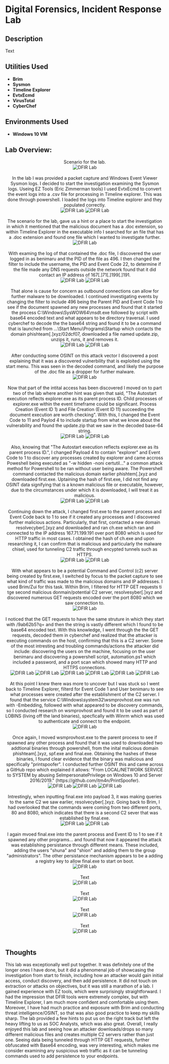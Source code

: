<h1>Digital Forensics, Incident Response Lab</h1>


<h2>Description</h2>
Text
<br />


<h2>Utilities Used</h2>

- <b>Brim</b> 
- <b>Sysmon</b>
- <b>Timeline Explorer</b>
- <b>EvtxEcmd</b>
- <b>VirusTotal</b>
- <b>CyberChef</b>


<h2>Environments Used </h2>

- <b>Windows 10 VM </b> 

<h2>Lab Overview:</h2>

<p align="center">
Scenario for the lab.<br/>
<img src="https://github.com/user-attachments/assets/b60ba3ca-702d-4a11-84c7-4e69540b0c3e"  alt="DFIR Lab"/>
<br />
<br />
In the lab I was provided a packet capture and Windows Event Viewer Sysmon logs. I decided to start the investigation examining the Sysmon logs. Useing EZ Tools (Eric Zimmerman tools) I used EvtxEcmd to convert the event logs into a .csv file for processing in Timeline explorer. This was done through powershell. I loaded the logs into Timeline explorer and they populated correctly. <br/>
<img src="https://github.com/user-attachments/assets/8a171437-d205-4f24-a527-4e1215f0a41f"  alt="DFIR Lab"/>
<img src="https://github.com/user-attachments/assets/15bfd80c-2612-4b73-9b69-6e2e7087533d"  alt="DFIR Lab"/>
<br />
<br />
The scenario for the lab, gave us a hint or a place to start the investigation in which it mentioned that the malicious document has a .doc extension, so within Timeline Explorer in the executable info I searched for an file that has a .doc extension and found one file which I wanted to investigate further.<br/>
<img src="https://github.com/user-attachments/assets/e358c6a9-9b24-4879-be54-531081660038"  alt="DFIR Lab"/>
<br />
<br />
With examing the log of that contained the .doc file, I discovered the user logged in as benimaru and the PID of the file as 496. I then changed the filter to include the username, the PID and Event Code 22, to determine if the file made any DNS requests outside the network found that it did contact an IP address of 167[.]71[.]199[.]191.<br/>
<img src="https://github.com/user-attachments/assets/71c4df43-79fc-4d04-be83-89c096b8f284"  alt="DFIR Lab"/>
<img src="https://github.com/user-attachments/assets/1457c147-338b-4f05-9c61-160ee7830714"  alt="DFIR Lab"/>
<br />
<br />
 That alone is cause for concern as outbound connections can allow for further malware to be downloaded. I continued investigating events by changing the filter to include 496 being the Parent PID and Event Code 1 to see if the document spawned any new processes and found that it started the process C:\Windows\SysWOW64\msdt.exe followed by script with base64 encoded text and what appears to be directory traversal. I used cyberchef to decode the the base64 string and found it to be a command that is launched from ...\Start Menu\Programs\Startup which contacts the domain phishteam[.]xyz/02dcf07, downloaded a file named update.zip, unzips it, runs, it and removes it. <br/>
<img src="https://github.com/user-attachments/assets/87dc0424-7c2b-43a1-87ba-bbf919387513"  alt="DFIR Lab"/>
<img src="https://github.com/user-attachments/assets/05be0917-8815-4f88-833f-0a31e04d8bc5"  alt="DFIR Lab"/>
<br />
<br />
After conducting some OSINT on this attack vector I discovered a post explaining that it was a discovered vulnerbility that is exploited using the start menu. This was seen in the decoded command, and likely the purpose of the .doc file as a dropper for further malware.<br/>
<img src="https://github.com/user-attachments/assets/273aeded-cfc0-454a-9bd5-0879a4012570"  alt="DFIR Lab"/>
<br />
<br />
Now that part of the intital access has been discovered I moved on to part two of the lab where another hint was given that said, "The Autostart execution reflects explorer.exe as its parent process ID. Child processes of explorer.exe within the event timeframe could be significant. Process Creation (Event ID 1) and File Creation (Event ID 11) succeeding the document execution are worth checking". With this, I changed the Event Code to 11 and Paylod 4 to include startup from what we know about the vulnerability and found the update.zip that we saw in the decoded base-64 string.<br/>
<img src="https://github.com/user-attachments/assets/883bffde-bae2-4a1c-b6d9-be513b15cf56"  alt="DFIR Lab"/>
<img src="https://github.com/user-attachments/assets/fa639fae-0175-40ef-b2b9-3872c782512a"  alt="DFIR Lab"/>
<br />
<br />
Also, knowing that "The Autostart execution reflects explorer.exe as its parent process ID.", I changed Payload 4 to contain "explorer" and Event Code to 1 to discover any processes created by explorer and came accross Poweshell being executed as "-w hidden -noni certutil..." a common attack method for Powershell to be ran without user being aware. The Powershell command contacted the malicious domain earlier phishtem[.]xyz and downloaded first.exe. Uptaining the hash of first.exe, I did not find any OSINT data signifying that is a known malicious file or executable, however, due to the circumstances under which it is downloaded, I will treat it as malicious.<br/>
<img src="https://github.com/user-attachments/assets/2b3fcc6a-9b4a-475f-a545-c28e9388ff2a"  alt="DFIR Lab"/>
<img src="https://github.com/user-attachments/assets/5af4f1a2-7678-4028-9565-cf1c1c0c7403"  alt="DFIR Lab"/>
<br />
<br />
Continuing down the attack, I changed first.exe to the parent process and Event Code back to 1 to see if it created any processes and I discovered further malicious actions. Particularly, that first, contacted a new domain resolvecyber[.]xyz and downloaded and ran ch.exe which ran and connected to the IP address 167.71.199.191 over port 8080 which is used for HTTP traffic in most cases. I obtained the hash of ch.exe and upon researching it, I can confirm that is malicious and particularly the malware chisel, used for tunneling C2 traffic through encypted tunnels such as HTTPS.<br/>
<img src="https://github.com/user-attachments/assets/d35435ed-1422-4359-ae51-9176914a3c0e"  alt="DFIR Lab"/>
 <img src="https://github.com/user-attachments/assets/13614ba5-2c47-4d6b-a2df-df62048dffc4"  alt="DFIR Lab"/>
<br />
<br />
With what appears to be a potential Command and Control (c2) server being created by first.exe, I switched by focus to the packet capture to see what kind of traffic was made to the malicious domains and IP addresses. I used Brim/Zui for this task. Within Brim, I filtered for HTTP GET requests ti tge second malicious donmain/potential C2 server, resolvesyber[.]xyz and discovered numerous GET requests encoded over the port 8080 which we saw connection to.<br/>
<img src="https://github.com/user-attachments/assets/46903726-f565-4dec-bd67-94ff81d61b6c"  alt="DFIR Lab"/>
<br />
<br />
I noticed that the GET requests to have the same struture in which they start with /9ab62b5?q= and then the string is vastly different which I found to be base64 encoded text. With this knowledge, I went through the the GET requests, decoded them in cyberchef and realized that the attacker is executing commands on the host, confirming that this is a C2 server. Some of the most intresting and troubling commands/actions the attacker did include: discovering the users on the machine, focusing on the user benimaru and discovering a powershell script, automation.ps1 which included a password, and a port scan which showed many HTTP and HTTPS connections.  <br/>
<img src="https://github.com/user-attachments/assets/e18e529b-bf45-4ed9-8710-1581f68ec9e9"  alt="DFIR Lab"/>
 <img src="https://github.com/user-attachments/assets/983ec824-f9dd-46c3-aff2-083c57908fca"  alt="DFIR Lab"/>
 <img src="https://github.com/user-attachments/assets/543b8ad0-7dca-4bae-b095-ded3e511234e"  alt="DFIR Lab"/>
 <img src="https://github.com/user-attachments/assets/3445ded7-a00f-4664-9f39-fa373b84870b"  alt="DFIR Lab"/>
 <img src="https://github.com/user-attachments/assets/34002265-d5dc-412e-bd68-2c04084b47fe"  alt="DFIR Lab"/>
 <img src="https://github.com/user-attachments/assets/cbd7f2e3-7e77-4b5e-bcc2-576853e52a57"  alt="DFIR Lab"/>
<br />
<br />
 At this point I knew there was more to uncover but I was stuck so I went back to Timeline Explorer, filterd for Event Code 1 and User benimaru to see what processes were created after the establishment of the C2 server. I found that the service C:\Windows\system32\wsmprovhost.exe was run with -Embedding, followed with what appeared to be discovery commands, so I conducted research on wsmprovhost and found it to be used as part of LOBINS (living off the land binaries), specfically with Winrm which was used to authenticate and connect to the endpoint.<br/>
<img src="https://github.com/user-attachments/assets/e69263e3-5571-4196-8d97-7da2e82ffa28"  alt="DFIR Lab"/>
<br />
<br />
Once again, I moved wsmprovhost.exe to the parent process to see if spawned any other process and found that it was used to downloaded two addtional binaries through powershell, from the inital malicious domain phishteam[.]xyz, spf.exe and final.exe. Obtaining the hashes of these binaries, I found clear evidence that the binary was malicious and specifically "printspoofer". I conducted further OSINT this and came across a GitHub repo which explained it allows: "From LOCAL/NETWORK SERVICE to SYSTEM by abusing SeImpersonatePrivilege on Windows 10 and Server 2016/2019."  (https://github.com/itm4n/PrintSpoofer). <br/>
<img src="https://github.com/user-attachments/assets/108433f4-0cb2-4c44-b744-28f5f4c9d099"  alt="DFIR Lab"/>
 <img src="https://github.com/user-attachments/assets/d7df92be-12dc-49e9-a145-4242e1e8494f"  alt="DFIR Lab"/>
 <img src="https://github.com/user-attachments/assets/90ba68f7-98e2-4e4f-9501-ed7b4228cf54"  alt="DFIR Lab"/>
<br />
<br />
Intrestingly, when inputting final.exe into payload 3, it was making queries to the same C2 we saw earlier, resolvecyber[.]xyz. Going back to Brim, I had overlooked that the commands were coming from two different ports, 80 and 8080, which indicates that there is a second C2 sever that was established by final.exe. <br/>
<img src="https://github.com/user-attachments/assets/1f785942-da9e-4267-a1b8-8aac79731ba2"  alt="DFIR Lab"/>
<img src="https://github.com/user-attachments/assets/12d5b094-ce21-4ec5-bf83-abf7ead9d20a"  alt="DFIR Lab"/>
<br />
<br />
I again mvoed final.exe into the parent process and Event ID to 1 to see if it spawned any other programs... and found that now it appeared the attack was establishing persistance through different means. These included, adding the users "shuna" and "shion" and adding them to the group "administrators". The other persistance mechanism appears to be a adding a registry key to allow final.exe to start on boot.<br/>
<img src="https://github.com/user-attachments/assets/b9b8574d-e3b4-437f-a836-3866fae0d22c"  alt="DFIR Lab"/>
<br />
<br />
  Text<br/>
<img src=""  alt="DFIR Lab"/>
<br />
<br />
  Text<br/>
<img src=""  alt="DFIR Lab"/>
<br />
<br />
  Text<br/>
<img src=""  alt="DFIR Lab"/>
<br />
<br />
  Text<br/>
<img src=""  alt="DFIR Lab"/>
<br />
<br />
<h2>Thoughts</h2>
This lab was exceptionally well put together. It was definitely one of the longer ones I have done, but it did a phenomenal job of showcasing the investigation from start to finish, including how an attacker would gain initial access, conduct discovery, and then add persistence. It did not touch on extraction or attacks on objectives, but it was still a marathon of a lab. I gained experience with EZ tools, which were surprisingly straightforward. I had the impression that DFIR tools were extremely complex, but with Timeline Explorer, I am much more confident and comfortable using them. Moreover, I have had much practice and exposure with Brim and conducting threat intelligence/OSINT, so that was also good practice to keep my skills sharp. The lab provided a few hints to put us on the right track but left the heavy lifting to us as SOC Analysts, which was also great. Overall, I really enjoyed this lab and seeing how an attacker downloads/drops so many different malicious files and creates multiple C2 servers rather than just one. Seeing data being tunneled through HTTP GET requests, further obfuscated with Base64 encoding, was very interesting, which makes me consider examining any suspicious web traffic as it can be tunneling commands used to add persistence to your endpoints.
<!--
 ```diff
- text in red
+ text in green
! text in orange
# text in gray
@@ text in purple (and bold)@@
```
--!>
